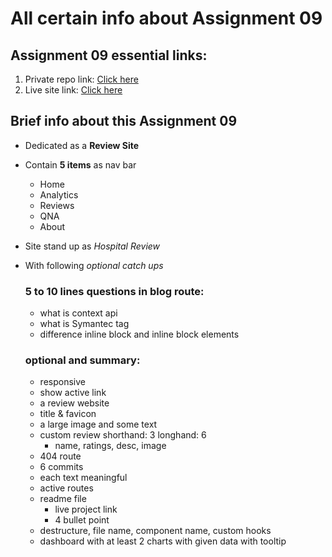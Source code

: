 # All certain info about Assignment 09

## Assignment 09 essential links:
1. Private repo link: [Click here](https://github.com/programming-hero-web-course-4/product-analysis-website-hasibulislam999)
2. Live site link: [Click here](https://product-analysis-website-hasibulislam999.netlify.app/)

## Brief info about this Assignment 09
- Dedicated as a **Review Site**
- Contain **5 items** as nav bar
    - Home
    - Analytics
    - Reviews
    - QNA
    - About
- Site stand up as *Hospital Review*
- With following *optional catch ups*
    ### 5 to 10 lines questions in blog route:
    - what is context api
    - what is Symantec tag
    - difference inline block and inline block elements

    ### optional and summary:
    - responsive
    - show active link
    - a review website
    - title & favicon
    - a large image and some text
    - custom review shorthand: 3 longhand: 6
	    - name, ratings, desc, image
    - 404 route
    - 6 commits
    - each text meaningful
    - active routes
    - readme file
	    - live project link
	    - 4 bullet point
    - destructure, file name, component name, custom hooks
    - dashboard with at least 2 charts with given data with tooltip
